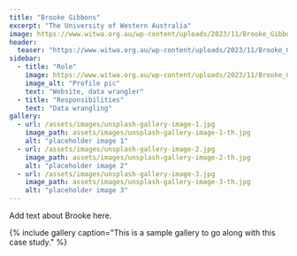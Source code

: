 ```yaml
---
title: "Brooke Gibbons"
excerpt: "The University of Western Australia"
image: https://www.witwa.org.au/wp-content/uploads/2023/11/Brooke_Gibbons-400x400.png
header:
  teaser: "https://www.witwa.org.au/wp-content/uploads/2023/11/Brooke_Gibbons-400x400.png"
sidebar:
  - title: "Role"
    image: https://www.witwa.org.au/wp-content/uploads/2023/11/Brooke_Gibbons-400x400.png
    image_alt: "Profile pic"
    text: "Website, data wrangler"
  - title: "Responsibilities"
    text: "Data wrangling"
gallery:
  - url: /assets/images/unsplash-gallery-image-1.jpg
    image_path: assets/images/unsplash-gallery-image-1-th.jpg
    alt: "placeholder image 1"
  - url: /assets/images/unsplash-gallery-image-2.jpg
    image_path: assets/images/unsplash-gallery-image-2-th.jpg
    alt: "placeholder image 2"
  - url: /assets/images/unsplash-gallery-image-3.jpg
    image_path: assets/images/unsplash-gallery-image-3-th.jpg
    alt: "placeholder image 3"
---
```


Add text about Brooke here.

{% include gallery caption="This is a sample gallery to go along with this case study." %}

